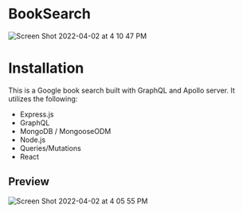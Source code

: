 # BookSearch
![Screen Shot 2022-04-02 at 4 10 47 PM](https://user-images.githubusercontent.com/92745804/161399580-65520f46-e371-4b71-bafa-26aaeb8ccbb3.png)

# Installation

This is a Google book search built with GraphQL and Apollo server. 
It utilizes the following:

* Express.js
* GraphQL
* MongoDB / MongooseODM
* Node.js
* Queries/Mutations
* React

## Preview
![Screen Shot 2022-04-02 at 4 05 55 PM](https://user-images.githubusercontent.com/92745804/161399607-149aa02c-b236-4c76-bb90-31789940b219.png)
